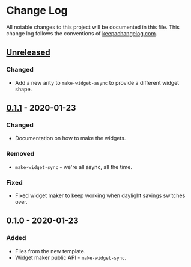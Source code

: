# Change Log
All notable changes to this project will be documented in this file. This change log follows the conventions of [keepachangelog.com](http://keepachangelog.com/).

## [Unreleased]
### Changed
- Add a new arity to `make-widget-async` to provide a different widget shape.

## [0.1.1] - 2020-01-23
### Changed
- Documentation on how to make the widgets.

### Removed
- `make-widget-sync` - we're all async, all the time.

### Fixed
- Fixed widget maker to keep working when daylight savings switches over.

## 0.1.0 - 2020-01-23
### Added
- Files from the new template.
- Widget maker public API - `make-widget-sync`.

[Unreleased]: https://github.com/your-name/maths/compare/0.1.1...HEAD
[0.1.1]: https://github.com/your-name/maths/compare/0.1.0...0.1.1
